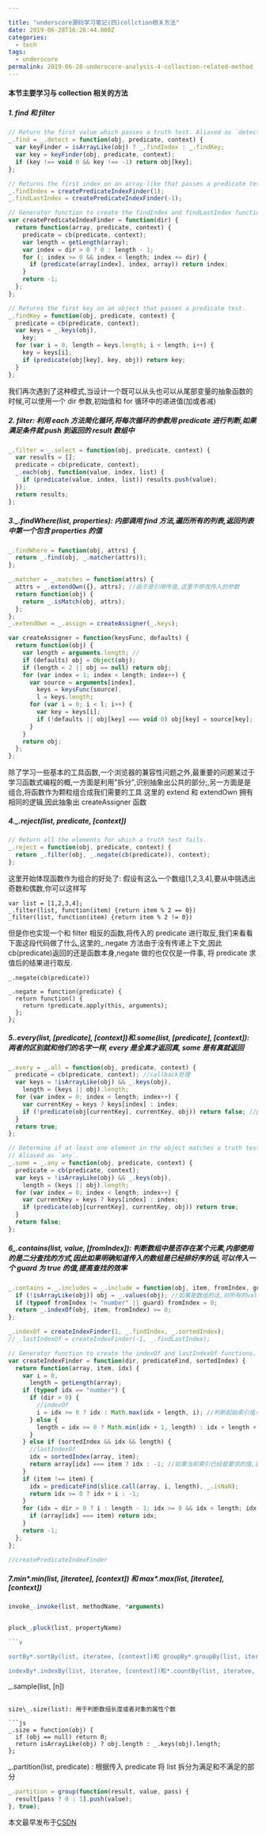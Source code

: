 ```yaml
---

title: "underscore源码学习笔记(四)collction相关方法"
date: 2019-06-28T16:26:44.000Z
categories:
  - tech
tags:
  - underscore
permalink: 2019-06-28-underscore-analysis-4-collection-related-method
---
```


#### 本节主要学习与 collection 相关的方法

##### 1. find 和 filter

```js
// Return the first value which passes a truth test. Aliased as `detect`.
_.find = _.detect = function(obj, predicate, context) {
  var keyFinder = isArrayLike(obj) ? _.findIndex : _.findKey;
  var key = keyFinder(obj, predicate, context);
  if (key !== void 0 && key !== -1) return obj[key];
};

// Returns the first index on an array-like that passes a predicate test.
_.findIndex = createPredicateIndexFinder(1);
_.findLastIndex = createPredicateIndexFinder(-1);

// Generator function to create the findIndex and findLastIndex functions.
var createPredicateIndexFinder = function(dir) {
  return function(array, predicate, context) {
    predicate = cb(predicate, context);
    var length = getLength(array);
    var index = dir > 0 ? 0 : length - 1;
    for (; index >= 0 && index < length; index += dir) {
      if (predicate(array[index], index, array)) return index;
    }
    return -1;
  };
};

// Returns the first key on an object that passes a predicate test.
_.findKey = function(obj, predicate, context) {
  predicate = cb(predicate, context);
  var keys = _.keys(obj),
    key;
  for (var i = 0, length = keys.length; i < length; i++) {
    key = keys[i];
    if (predicate(obj[key], key, obj)) return key;
  }
};
```

我们再次遇到了这种模式,当设计一个既可以从头也可以从尾部变量的抽象函数的时候,可以使用一个 dir 参数,初始值和 for 循环中的递进值(加或者减)

##### 2. filter: 利用 each 方法简化循环,将每次循环的参数用 predicate 进行判断,如果满足条件就 push 到返回的 result 数组中

```js
_.filter = _.select = function(obj, predicate, context) {
  var results = [];
  predicate = cb(predicate, context);
  _.each(obj, function(value, index, list) {
    if (predicate(value, index, list)) results.push(value);
  });
  return results;
};
```

##### 3.\_.findWhere(list, properties): 内部调用 find 方法,遍历所有的列表,返回列表中第一个包含 properties 的值

```js
_.findWhere = function(obj, attrs) {
  return _.find(obj, _.matcher(attrs));
};

_.matcher = _.matches = function(attrs) {
  attrs = _.extendOwn({}, attrs); //由于是引用传值,这里不修改传入的参数
  return function(obj) {
    return _.isMatch(obj, attrs);
  };
};
_.extendOwn = _.assign = createAssigner(_.keys);

var createAssigner = function(keysFunc, defaults) {
  return function(obj) {
    var length = arguments.length; //
    if (defaults) obj = Object(obj);
    if (length < 2 || obj == null) return obj;
    for (var index = 1; index < length; index++) {
      var source = arguments[index],
        keys = keysFunc(source),
        l = keys.length;
      for (var i = 0; i < l; i++) {
        var key = keys[i];
        if (!defaults || obj[key] === void 0) obj[key] = source[key];
      }
    }
    return obj;
  };
};
```

除了学习一些基本的工具函数,一个浏览器的兼容性问题之外,最重要的问题某过于学习函数式编程的概,一方面是利用"拆分",识别抽象出公共的部分;,另一方面是是组合,将函数作为颗粒组合成我们需要的工具.这里的 extend 和 extendOwn 拥有相同的逻辑,因此抽象出 createAssigner 函数

##### 4.\_.reject(list, predicate, [context])

```js
// Return all the elements for which a truth test fails.
_.reject = function(obj, predicate, context) {
  return _.filter(obj, _.negate(cb(predicate)), context);
};
```

这里开始体现函数作为组合的好处了: 假设有这么一个数组[1,2,3,4],要从中挑选出奇数和偶数,你可以这样写

```
var list = [1,2,3,4];
_.filter(list, function(item) {return item % 2 == 0})
_filter(list, function(item) {return item % 2 != 0})
```

但是你也实现一个和 filter 相反的函数,将传入的 predicate 进行取反,我们来看看下面这段代码做了什么,这里的\_.negate 方法由于没有传递上下文,因此 cb(predicate)返回的还是函数本身,negate 做的也仅仅是一件事, 将 predicate 求值后的结果进行取反.

```
_.negate(cb(predicate))

_.negate = function(predicate) {
  return function() {
    return !predicate.apply(this, arguments);
  };
};
```

##### 5._.every(list, [predicate], [context])和_.some(list, [predicate], [context]): 两者的区别就和他们的名字一样, every 是全真才返回真, some 是有真就返回

```js
_.every = _.all = function(obj, predicate, context) {
  predicate = cb(predicate, context); //callback处理
  var keys = !isArrayLike(obj) && _.keys(obj),
    length = (keys || obj).length;
  for (var index = 0; index < length; index++) {
    var currentKey = keys ? keys[index] : index;
    if (!predicate(obj[currentKey], currentKey, obj)) return false; //predicate判断
  }
  return true;
};

// Determine if at least one element in the object matches a truth test.
// Aliased as `any`.
_.some = _.any = function(obj, predicate, context) {
  predicate = cb(predicate, context);
  var keys = !isArrayLike(obj) && _.keys(obj),
    length = (keys || obj).length;
  for (var index = 0; index < length; index++) {
    var currentKey = keys ? keys[index] : index;
    if (predicate(obj[currentKey], currentKey, obj)) return true;
  }
  return false;
};
```

##### 6\_.contains(list, value, [fromIndex]): 判断数组中是否存在某个元素,内部使用的是二分查找的方式,因此如果明确知道传入的数组是已经排好序的话,可以传入一个 guard 为 true 的值,提高查找的效率

```js
_.contains = _.includes = _.include = function(obj, item, fromIndex, guard) {
  if (!isArrayLike(obj)) obj = _.values(obj); //如果是数组的话,对所有的value值进行排序
  if (typeof fromIndex != "number" || guard) fromIndex = 0;
  return _.indexOf(obj, item, fromIndex) >= 0;
};

_.indexOf = createIndexFinder(1, _.findIndex, _.sortedIndex);
//_.lastIndexOf = createIndexFinder(-1, _.findLastIndex);

// Generator function to create the indexOf and lastIndexOf functions.
var createIndexFinder = function(dir, predicateFind, sortedIndex) {
  return function(array, item, idx) {
    var i = 0,
      length = getLength(array);
    if (typeof idx == "number") {
      if (dir > 0) {
        //indexOf
        i = idx >= 0 ? idx : Math.max(idx + length, i); //判断起始索引值与数组长度
      } else {
        length = idx >= 0 ? Math.min(idx + 1, length) : idx + length + 1;
      }
    } else if (sortedIndex && idx && length) {
      //lastIndexOf
      idx = sortedIndex(array, item);
      return array[idx] === item ? idx : -1; //如果当前索引已经是要求的值,直接返回
    }
    if (item !== item) {
      idx = predicateFind(slice.call(array, i, length), _.isNaN);
      return idx >= 0 ? idx + i : -1;
    }
    for (idx = dir > 0 ? i : length - 1; idx >= 0 && idx < length; idx += dir) {
      if (array[idx] === item) return idx;
    }
    return -1;
  };
};

//createPredicateIndexFinder
```

##### 7.min*.min(list, [iteratee], [context]) 和 max*.max(list, [iteratee], [context])

```js
invoke_.invoke(list, methodName, *arguments)


pluck_.pluck(list, propertyName)

```v

sortBy*.sortBy(list, iteratee, [context])和 groupBy*.groupBy(list, iteratee, [context])

indexBy*.indexBy(list, iteratee, [context])和*.countBy(list, iteratee, [context])

```

_.sample(list, [n])

```

size\_.size(list): 用于判断数组长度或者对象的属性个数

```js
_.size = function(obj) {
  if (obj == null) return 0;
  return isArrayLike(obj) ? obj.length : _.keys(obj).length;
};
```

\_.partition(list, predicate) : 根据传入 predicate 将 list 拆分为满足和不满足的部分

```js
_.partition = group(function(result, value, pass) {
  result[pass ? 0 : 1].push(value);
}, true);
```

本文最早发布于[CSDN](https://blog.csdn.net/zhuanyemanong/article/details/84788734)
